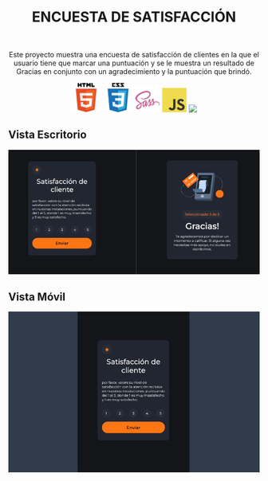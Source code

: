 <h1 align=center>ENCUESTA DE SATISFACCIÓN</h1>

<br>


<p align=center>
Este proyecto muestra una encuesta de satisfacción de clientes en la que el usuario tiene que marcar una puntuación y se le muestra un resultado de Gracias en conjunto con un agradecimiento y la puntuación que brindó.
</p>

<p align=center>
 <img src="https://raw.githubusercontent.com/devicons/devicon/master/icons/html5/html5-original-wordmark.svg" width="60px">
 <img src="https://raw.githubusercontent.com/devicons/devicon/master/icons/css3/css3-original-wordmark.svg" width="60px">
 <img src="https://raw.githubusercontent.com/devicons/devicon/master/icons/sass/sass-original.svg" width="50px">
 <img src="https://raw.githubusercontent.com/devicons/devicon/master/icons/javascript/javascript-original.svg" width="50px">
 <img src="https://www.vectorlogo.zone/logos/git-scm/git-scm-icon.svg" width="50px">
</p>

<h2>Vista Escritorio</h2>
<img src="img/vista-Desktop.jpeg">

<h2>Vista Móvil</h2>
<img src="img/vista-movil.jpeg">